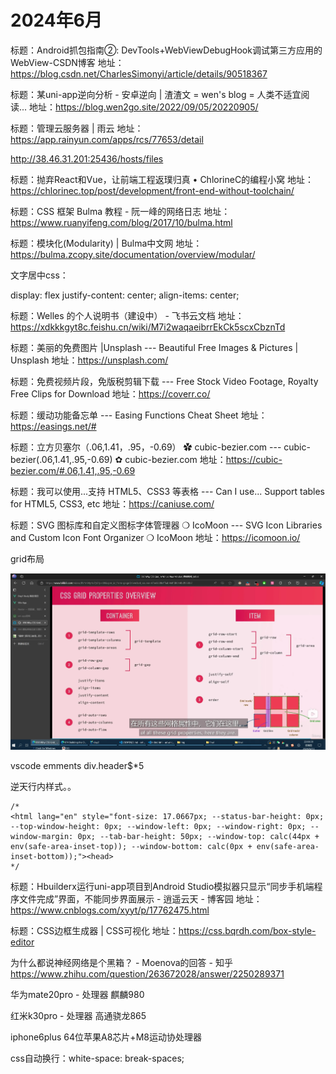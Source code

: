 # 2024年6月

标题：Android抓包指南②: DevTools+WebViewDebugHook调试第三方应用的WebView-CSDN博客 地址：https://blog.csdn.net/CharlesSimonyi/article/details/90518367

标题：某uni-app逆向分析 - 安卓逆向 | 渣渣文 = wen's blog = 人类不适宜阅读... 地址：https://blog.wen2go.site/2022/09/05/20220905/

标题：管理云服务器 | 雨云 地址：https://app.rainyun.com/apps/rcs/77653/detail

http://38.46.31.201:25436/hosts/files

标题：抛弃React和Vue，让前端工程返璞归真 • ChlorineC的编程小窝 地址：https://chlorinec.top/post/development/front-end-without-toolchain/

标题：CSS 框架 Bulma 教程 - 阮一峰的网络日志 地址：https://www.ruanyifeng.com/blog/2017/10/bulma.html

标题：模块化(Modularity) | Bulma中文网 地址：https://bulma.zcopy.site/documentation/overview/modular/

文字居中css：

display: flex
justify-content: center;
align-items: center;

标题：Welles 的个人说明书（建设中） - 飞书云文档 地址：https://xdkkkgyt8c.feishu.cn/wiki/M7i2waqaeibrrEkCk5scxCbznTd

标题：美丽的免费图片 |Unsplash --- Beautiful Free Images & Pictures | Unsplash 地址：https://unsplash.com/

标题：免费视频片段，免版税剪辑下载 --- Free Stock Video Footage, Royalty Free Clips for Download 地址：https://coverr.co/

标题：缓动功能备忘单 --- Easing Functions Cheat Sheet 地址：https://easings.net/#

标题：立方贝塞尔（.06,1.41，.95，-0.69） ✿ cubic-bezier.com --- cubic-bezier(.06,1.41,.95,-0.69) ✿ cubic-bezier.com 地址：https://cubic-bezier.com/#.06,1.41,.95,-0.69

标题：我可以使用...支持 HTML5、CSS3 等表格 --- Can I use... Support tables for HTML5, CSS3, etc 地址：https://caniuse.com/

标题：SVG 图标库和自定义图标字体管理器 ❍ IcoMoon --- SVG Icon Libraries and Custom Icon Font Organizer ❍ IcoMoon 地址：https://icomoon.io/

grid布局

![alt text](image-7.webp)

vscode emments div.header$*5

逆天行内样式。。
```
/*
<html lang="en" style="font-size: 17.0667px; --status-bar-height: 0px; --top-window-height: 0px; --window-left: 0px; --window-right: 0px; --window-margin: 0px; --tab-bar-height: 50px; --window-top: calc(44px + env(safe-area-inset-top)); --window-bottom: calc(0px + env(safe-area-inset-bottom));"><head>
*/
```

标题：Hbuilderx运行uni-app项目到Android Studio模拟器只显示“同步手机端程序文件完成”界面，不能同步界面展示 - 逍遥云天 - 博客园 地址：https://www.cnblogs.com/xyyt/p/17762475.html

标题：CSS边框生成器 | CSS可视化 地址：https://css.bqrdh.com/box-style-editor

为什么都说神经网络是个黑箱？ - Moenova的回答 - 知乎
https://www.zhihu.com/question/263672028/answer/2250289371


华为mate20pro - 处理器
麒麟980

红米k30pro - 处理器
高通骁龙865

iphone6plus 64位苹果A8芯片+M8运动协处理器

css自动换行：white-space: break-spaces;

